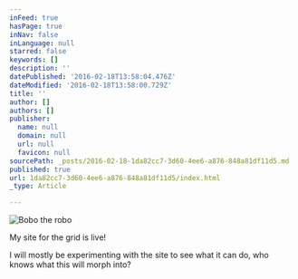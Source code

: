 ```yaml
---
inFeed: true
hasPage: true
inNav: false
inLanguage: null
starred: false
keywords: []
description: ''
datePublished: '2016-02-18T13:58:04.476Z'
dateModified: '2016-02-18T13:58:00.729Z'
title: ''
author: []
authors: []
publisher:
  name: null
  domain: null
  url: null
  favicon: null
sourcePath: _posts/2016-02-18-1da82cc7-3d60-4ee6-a876-848a81df11d5.md
published: true
url: 1da82cc7-3d60-4ee6-a876-848a81df11d5/index.html
_type: Article

---
```

![Bobo the robo](https://the-grid-user-content.s3-us-west-2.amazonaws.com/eeeae460-ac66-4cac-a735-d229b29c51e0.gif)

My site for the grid is live!

I will mostly be experimenting with the site to see what it can do, who knows what this will morph into?